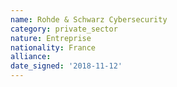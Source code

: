 ```yaml
---
name: Rohde & Schwarz Cybersecurity  
category: private_sector
nature: Entreprise
nationality: France
alliance: 
date_signed: '2018-11-12'
---
```

    